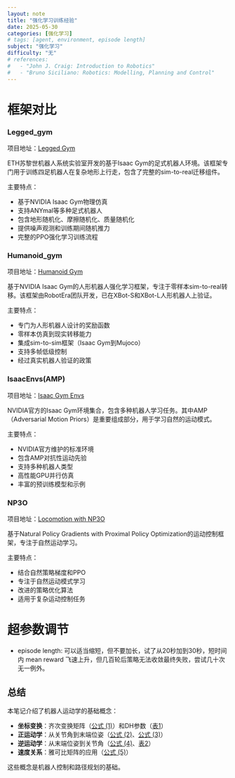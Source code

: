 ```yaml
---
layout: note
title: "强化学习训练经验"
date: 2025-05-30
categories: [强化学习]
# tags: [agent, environment, episode length]
subject: "强化学习"
difficulty: "无"
# references:
#   - "John J. Craig: Introduction to Robotics"
#   - "Bruno Siciliano: Robotics: Modelling, Planning and Control"
---
```


# 框架对比

### Legged_gym

项目地址：[Legged Gym](https://github.com/leggedrobotics/legged_gym/tree/master)

ETH苏黎世机器人系统实验室开发的基于Isaac Gym的足式机器人环境。该框架专门用于训练四足机器人在复杂地形上行走，包含了完整的sim-to-real迁移组件。

主要特点：
- 基于NVIDIA Isaac Gym物理仿真
- 支持ANYmal等多种足式机器人
- 包含地形随机化、摩擦随机化、质量随机化
- 提供噪声观测和训练期间随机推力
- 完整的PPO强化学习训练流程

### Humanoid_gym

项目地址：[Humanoid Gym](https://github.com/roboterax/humanoid-gym)

基于NVIDIA Isaac Gym的人形机器人强化学习框架，专注于零样本sim-to-real转移。该框架由RobotEra团队开发，已在XBot-S和XBot-L人形机器人上验证。

主要特点：
- 专门为人形机器人设计的奖励函数
- 零样本仿真到现实转移能力
- 集成sim-to-sim框架（Isaac Gym到Mujoco）
- 支持多帧低级控制
- 经过真实机器人验证的政策

### IsaacEnvs(AMP)

项目地址：[Isaac Gym Envs](https://github.com/isaac-sim/IsaacGymEnvs/tree/main)

NVIDIA官方的Isaac Gym环境集合，包含多种机器人学习任务。其中AMP（Adversarial Motion Priors）是重要组成部分，用于学习自然的运动模式。

主要特点：
- NVIDIA官方维护的标准环境
- 包含AMP对抗性运动先验
- 支持多种机器人类型
- 高性能GPU并行仿真
- 丰富的预训练模型和示例

### NP3O

项目地址：[Locomotion with NP3O](https://github.com/zeonsunlightyu/LocomotionWithNP3O)

基于Natural Policy Gradients with Proximal Policy Optimization的运动控制框架，专注于自然运动学习。

主要特点：
- 结合自然策略梯度和PPO 
- 专注于自然运动模式学习
- 改进的策略优化算法
- 适用于复杂运动控制任务

# 超参数调节

- episode length: 可以适当缩短，但不要加长，试了从20秒加到30秒，短时间内 mean reward 飞速上升，但几百轮后策略无法收敛最终失败，尝试几十次无一例外。

## 总结

本笔记介绍了机器人运动学的基础概念：

- **坐标变换**：齐次变换矩阵（[公式 (1)](#eq-transform)）和DH参数（[表1](#table-dh-params)）
- **正运动学**：从关节角到末端位姿（[公式 (2)](#eq-forward-kinematics)、[公式 (3)](#eq-dh-transform)）
- **逆运动学**：从末端位姿到关节角（[公式 (4)](#eq-inverse-kinematics)、[表2](#table-solution-analysis)）
- **速度关系**：雅可比矩阵的应用（[公式 (5)](#eq-jacobian)）

这些概念是机器人控制和路径规划的基础。 